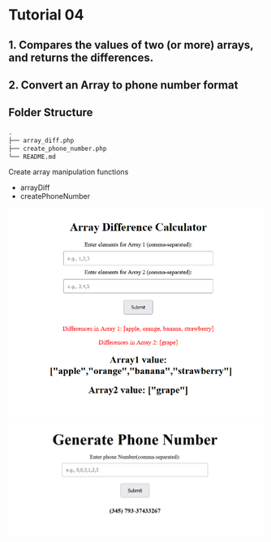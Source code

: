 # Tutorial 04

## 1. Compares the values of two (or more) arrays, and returns the differences.
## 2. Convert an Array to phone number format

## Folder Structure

```
.
├── array_diff.php
├── create_phone_number.php
└── README.md
```

Create array manipulation functions
- arrayDiff
- createPhoneNumber

![Tuto-04_array_diff.png](demo/Tuto-04_array_diff.png)
![Tuto-04_create_phone_number.png](demo/Tuto-04_create_phone_number.png)
